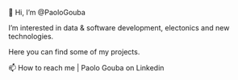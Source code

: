 👋 Hi, I’m @PaoloGouba


I’m interested in data & software development, electonics and new technologies.

Here you can find some of my projects.

📫 How to reach me | Paolo Gouba on Linkedin

<!---
PaoloGouba/PaoloGouba is a ✨ special ✨ repository because its `README.md` (this file) appears on your GitHub profile.
You can click the Preview link to take a look at your changes.
--->
